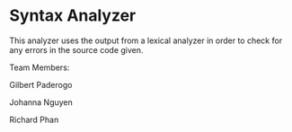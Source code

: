 # Syntax Analyzer
This analyzer uses the output from a lexical analyzer in order to check for any errors in the source code given.


Team Members:

Gilbert Paderogo

Johanna Nguyen

Richard Phan